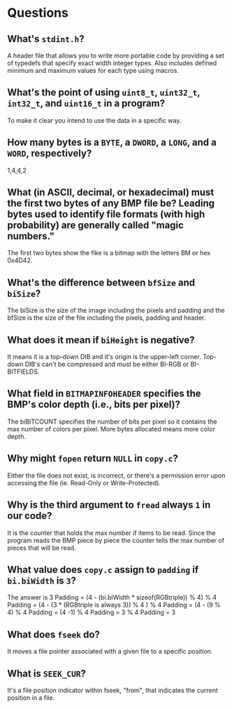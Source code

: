 # Questions

## What's `stdint.h`?

A header file that allows you to write more portable code by providing a set of typedefs that specify exact width integer types. Also includes defined minimum and maximum values for each type using macros.

## What's the point of using `uint8_t`, `uint32_t`, `int32_t`, and `uint16_t` in a program?

To make it clear you intend to use the data in a specific way.

## How many bytes is a `BYTE`, a `DWORD`, a `LONG`, and a `WORD`, respectively?

1,4,4,2

## What (in ASCII, decimal, or hexadecimal) must the first two bytes of any BMP file be? Leading bytes used to identify file formats (with high probability) are generally called "magic numbers."

The first two bytes show the fike is a bitmap with the letters BM or hex 0x4D42.

## What's the difference between `bfSize` and `biSize`?

The biSize is the size of the image including the pixels and padding and the bfSize is the size of the file including the pixels, padding and header.

## What does it mean if `biHeight` is negative?

It means it is a top-down DIB and it's origin is the upper-left corner. Top-down DIB's can't be compressed and must be either BI-RGB or BI-BITFIELDS. 

## What field in `BITMAPINFOHEADER` specifies the BMP's color depth (i.e., bits per pixel)?

The biBITCOUNT specifies the number of bits per pixel so it contains the max number of colors per pixel. More bytes allocated means more color depth.

## Why might `fopen` return `NULL` in `copy.c`?

Either the file does not exist, is incorrect, or there's a permission error upon accessing the file (ie. Read-Only or Write-Protected).

## Why is the third argument to `fread` always `1` in our code?

It is the counter that holds the max number if items to be read. Since the program reads the BMP piece by piece the counter tells the max number of pieces that will be read.

## What value does `copy.c` assign to `padding` if `bi.biWidth` is `3`?

The answer is 3
Padding = (4 - (bi.biWidth * sizeof(RGBtriple)) % 4) % 4
Padding = (4 - (3 * (RGBtriple is always 3)) % 4 ) % 4
Padding = (4 - (9 % 4) % 4
Padding = (4 -1) % 4
Padding = 3 % 4
Padding = 3

## What does `fseek` do?

It moves a file pointer associated with a given file to a specific position.

## What is `SEEK_CUR`?

It's a file position indicator within fseek, "from", that indicates the current position in a file.
